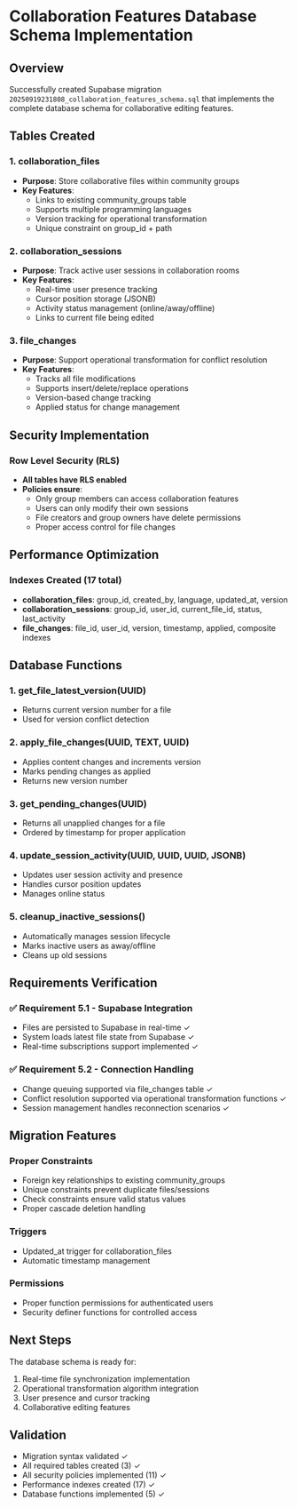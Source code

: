 # Collaboration Features Database Schema Implementation

## Overview
Successfully created Supabase migration `20250919231808_collaboration_features_schema.sql` that implements the complete database schema for collaborative editing features.

## Tables Created

### 1. collaboration_files
- **Purpose**: Store collaborative files within community groups
- **Key Features**:
  - Links to existing community_groups table
  - Supports multiple programming languages
  - Version tracking for operational transformation
  - Unique constraint on group_id + path

### 2. collaboration_sessions  
- **Purpose**: Track active user sessions in collaboration rooms
- **Key Features**:
  - Real-time user presence tracking
  - Cursor position storage (JSONB)
  - Activity status management (online/away/offline)
  - Links to current file being edited

### 3. file_changes
- **Purpose**: Support operational transformation for conflict resolution
- **Key Features**:
  - Tracks all file modifications
  - Supports insert/delete/replace operations
  - Version-based change tracking
  - Applied status for change management

## Security Implementation

### Row Level Security (RLS)
- **All tables have RLS enabled**
- **Policies ensure**:
  - Only group members can access collaboration features
  - Users can only modify their own sessions
  - File creators and group owners have delete permissions
  - Proper access control for file changes

## Performance Optimization

### Indexes Created (17 total)
- **collaboration_files**: group_id, created_by, language, updated_at, version
- **collaboration_sessions**: group_id, user_id, current_file_id, status, last_activity  
- **file_changes**: file_id, user_id, version, timestamp, applied, composite indexes

## Database Functions

### 1. get_file_latest_version(UUID)
- Returns current version number for a file
- Used for version conflict detection

### 2. apply_file_changes(UUID, TEXT, UUID)
- Applies content changes and increments version
- Marks pending changes as applied
- Returns new version number

### 3. get_pending_changes(UUID)
- Returns all unapplied changes for a file
- Ordered by timestamp for proper application

### 4. update_session_activity(UUID, UUID, UUID, JSONB)
- Updates user session activity and presence
- Handles cursor position updates
- Manages online status

### 5. cleanup_inactive_sessions()
- Automatically manages session lifecycle
- Marks inactive users as away/offline
- Cleans up old sessions

## Requirements Verification

### ✅ Requirement 5.1 - Supabase Integration
- Files are persisted to Supabase in real-time ✓
- System loads latest file state from Supabase ✓
- Real-time subscriptions support implemented ✓

### ✅ Requirement 5.2 - Connection Handling  
- Change queuing supported via file_changes table ✓
- Conflict resolution supported via operational transformation functions ✓
- Session management handles reconnection scenarios ✓

## Migration Features

### Proper Constraints
- Foreign key relationships to existing community_groups
- Unique constraints prevent duplicate files/sessions
- Check constraints ensure valid status values
- Proper cascade deletion handling

### Triggers
- Updated_at trigger for collaboration_files
- Automatic timestamp management

### Permissions
- Proper function permissions for authenticated users
- Security definer functions for controlled access

## Next Steps
The database schema is ready for:
1. Real-time file synchronization implementation
2. Operational transformation algorithm integration  
3. User presence and cursor tracking
4. Collaborative editing features

## Validation
- Migration syntax validated ✓
- All required tables created (3) ✓
- All security policies implemented (11) ✓
- Performance indexes created (17) ✓
- Database functions implemented (5) ✓